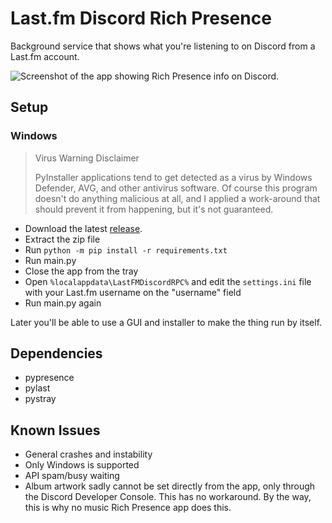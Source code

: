 # Last.fm Discord Rich Presence
Background service that shows what you're listening to on Discord from a Last.fm account.

![Screenshot of the app showing Rich Presence info on Discord.](https://i.imgur.com/t4TCs0T.png)

## Setup

### Windows

> Virus Warning Disclaimer
>
>PyInstaller applications tend to get detected as a virus by Windows Defender, AVG, and other antivirus software. Of course this program doesn't do anything malicious at all, and I applied a work-around that should prevent it from happening, but it's not guaranteed.

- Download the latest [release](https://github.com/AndroidWG/Last.fm-Discord-RPC/releases/latest).
- Extract the zip file
- Run `python -m pip install -r requirements.txt`
- Run main.py
- Close the app from the tray
- Open `%localappdata\LastFMDiscordRPC%` and edit the `settings.ini` file with your Last.fm username on the "username" field
- Run main.py again

Later you'll be able to use a GUI and installer to make the thing run by itself.

## Dependencies
- pypresence
- pylast
- pystray

## Known Issues
- General crashes and instability
- Only Windows is supported
- API spam/busy waiting
- Album artwork sadly cannot be set directly from the app, only through the Discord Developer Console. This has no workaround. By the way, this is why no music Rich Presence app does this.
